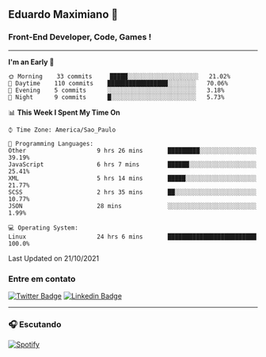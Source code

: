 ## Eduardo Maximiano 👋

### Front-End Developer, Code, Games !

---

<!--START_SECTION:waka-->
**I'm an Early 🐤** 

```text
🌞 Morning    33 commits     █████░░░░░░░░░░░░░░░░░░░░   21.02% 
🌆 Daytime    110 commits    █████████████████░░░░░░░░   70.06% 
🌃 Evening    5 commits      ░░░░░░░░░░░░░░░░░░░░░░░░░   3.18% 
🌙 Night      9 commits      █░░░░░░░░░░░░░░░░░░░░░░░░   5.73%

```


📊 **This Week I Spent My Time On** 

```text
⌚︎ Time Zone: America/Sao_Paulo

💬 Programming Languages: 
Other                    9 hrs 26 mins       █████████░░░░░░░░░░░░░░░░   39.19% 
JavaScript               6 hrs 7 mins        ██████░░░░░░░░░░░░░░░░░░░   25.41% 
XML                      5 hrs 14 mins       █████░░░░░░░░░░░░░░░░░░░░   21.77% 
SCSS                     2 hrs 35 mins       ██░░░░░░░░░░░░░░░░░░░░░░░   10.77% 
JSON                     28 mins             ░░░░░░░░░░░░░░░░░░░░░░░░░   1.99%

💻 Operating System: 
Linux                    24 hrs 6 mins       █████████████████████████   100.0%

```


 Last Updated on 21/10/2021
<!--END_SECTION:waka-->

### Entre em contato

[![Twitter Badge](https://img.shields.io/badge/-@edmaxi-1ca0f1?style=flat-square&labelColor=1ca0f1&logo=twitter&logoColor=white&link=https://twitter.com/edmaxi)](https://twitter.com/edmaxi)
[![Linkedin Badge](https://img.shields.io/badge/-Eduardo_Maximiano-0077B5?style=flat-square&logo=Linkedin&logoColor=white&link=https://www.linkedin.com/in/maximiano-eduardo)](https://www.linkedin.com/in/maximiano-eduardo)

---

### 🎧 Escutando
[![Spotify](https://novatorem-sandy.vercel.app/api/spotify)](https://open.spotify.com/user/comgigo)
